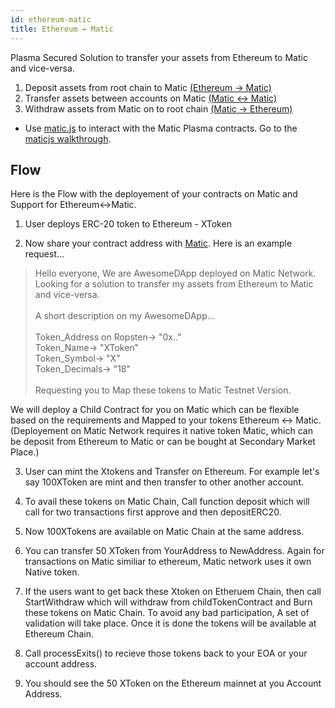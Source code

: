 ```yaml
---
id: ethereum-matic
title: Ethereum ↔️ Matic
---
```


Plasma Secured Solution to transfer your assets from Ethereum to Matic and vice-versa.

1. Deposit assets from root chain to Matic [(Ethereum → Matic)](deposit)
2. Transfer assets between accounts on Matic [(Matic ↔ Matic)](transfer)
3. Withdraw assets from Matic on to root chain [(Matic → Ethereum)](withdraw)

* Use [matic.js](https://github.com/maticnetwork/matic.js) to interact with the Matic Plasma contracts. Go to  the [maticjs walkthrough](https://docs.matic.network/matic-js-tutorial/).

## Flow
Here is the Flow with the deployement of your contracts on Matic and Support for Ethereum↔Matic. 

1. User deploys ERC-20 token to Ethereum - XToken

2. Now share your contract address with [Matic](https://t.me/joinchat/HkoSvlDKW0qKs_kK4Ow0hQ). Here is an example request...

>Hello everyone, We are AwesomeDApp deployed on Matic Network. Looking for a solution to transfer my assets from Ethereum to Matic and vice-versa. <br/><br/>
A short description on my AwesomeDApp...<br/><br/>
Token_Address on Ropsten-> "0x.."<br/>
Token_Name-> "XToken"<br/>
Token_Symbol-> "X"<br/>
Token_Decimals-> "18"<br/><br/>
Requesting you to Map these tokens to Matic Testnet Version.<br/>

We will deploy a Child Contract for you on Matic which can be flexible based on the requirements and Mapped to your tokens Ethereum ↔ Matic.(Deployement on Matic Network requires it native token Matic, which can be deposit from Ethereum to Matic or can be bought at Secondary Market Place.)

3. User can mint the Xtokens and Transfer on Ethereum. For example let's say 100XToken are mint and then transfer to other another account.

4. To avail these tokens on Matic Chain, Call function deposit which will call for two transactions first approve and then depositERC20. 

5. Now 100XTokens are available on Matic Chain at the same address.

6. You can transfer 50 XToken from YourAddress to NewAddress. Again for transactions on Matic similiar to ethereum, Matic network uses it own Native token.

7. If the users want to get back these Xtoken on Etheruem Chain, then call StartWithdraw which will withdraw from childTokenContract and Burn these tokens on Matic Chain. To avoid any bad participation, A set of validation will take place. Once it is done the tokens will be available at Ethereum Chain.

8. Call processExits() to recieve those tokens back to your EOA or your account address.

9. You should see the 50 XToken on the Ethereum mainnet at you Account Address.
